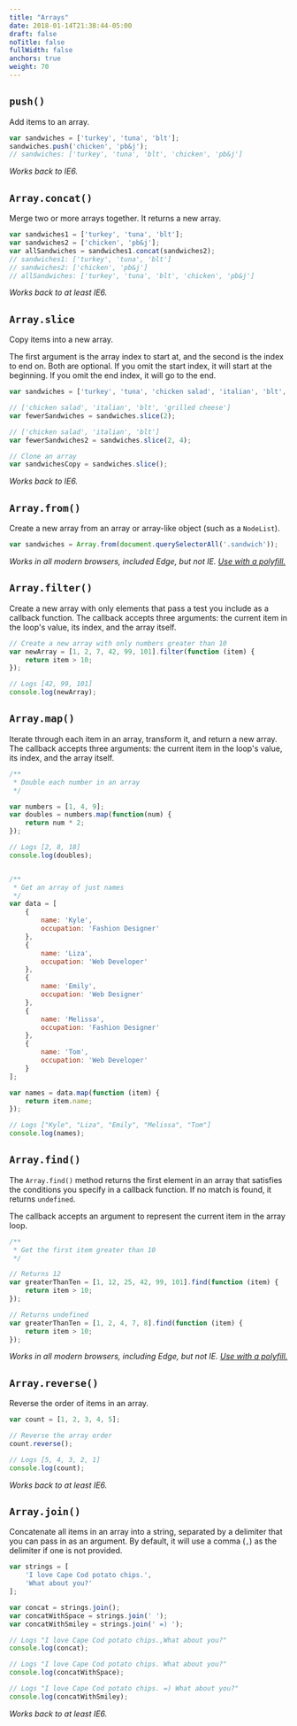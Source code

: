 ```yaml
---
title: "Arrays"
date: 2018-01-14T21:38:44-05:00
draft: false
noTitle: false
fullWidth: false
anchors: true
weight: 70
---
```


## `push()`

Add items to an array.

```javascript
var sandwiches = ['turkey', 'tuna', 'blt'];
sandwiches.push('chicken', 'pb&j');
// sandwiches: ['turkey', 'tuna', 'blt', 'chicken', 'pb&j']
```

*Works back to IE6.*



## `Array.concat()`

Merge two or more arrays together. It returns a new array.

```javascript
var sandwiches1 = ['turkey', 'tuna', 'blt'];
var sandwiches2 = ['chicken', 'pb&j'];
var allSandwiches = sandwiches1.concat(sandwiches2);
// sandwiches1: ['turkey', 'tuna', 'blt']
// sandwiches2: ['chicken', 'pb&j']
// allSandwiches: ['turkey', 'tuna', 'blt', 'chicken', 'pb&j']
```

*Works back to at least IE6.*



## `Array.slice`

Copy items into a new array.

The first argument is the array index to start at, and the second is the index to end on. Both are optional. If you omit the start index, it will start at the beginning. If you omit the end index, it will go to the end.

```javascript
var sandwiches = ['turkey', 'tuna', 'chicken salad', 'italian', 'blt', 'grilled cheese'];

// ['chicken salad', 'italian', 'blt', 'grilled cheese']
var fewerSandwiches = sandwiches.slice(2);

// ['chicken salad', 'italian', 'blt']
var fewerSandwiches2 = sandwiches.slice(2, 4);

// Clone an array
var sandwichesCopy = sandwiches.slice();
```

*Works back to IE6.*



## `Array.from()`

Create a new array from an array or array-like object (such as a `NodeList`).

```javascript
var sandwiches = Array.from(document.querySelectorAll('.sandwich'));
```

*Works in all modern browsers, included Edge, but not IE. [Use with a polyfill.](/polyfills/arrayfrom/)*



## `Array.filter()`

Create a new array with only elements that pass a test you include as a callback function. The callback accepts three arguments: the current item in the loop's value, its index, and the array itself.

```javascript
// Create a new array with only numbers greater than 10
var newArray = [1, 2, 7, 42, 99, 101].filter(function (item) {
	return item > 10;
});

// Logs [42, 99, 101]
console.log(newArray);
```



## `Array.map()`

Iterate through each item in an array, transform it, and return a new array. The callback accepts three arguments: the current item in the loop's value, its index, and the array itself.

```javascript
/**
 * Double each number in an array
 */

var numbers = [1, 4, 9];
var doubles = numbers.map(function(num) {
	return num * 2;
});

// Logs [2, 8, 18]
console.log(doubles);


/**
 * Get an array of just names
 */
var data = [
	{
		name: 'Kyle',
		occupation: 'Fashion Designer'
	},
	{
		name: 'Liza',
		occupation: 'Web Developer'
	},
	{
		name: 'Emily',
		occupation: 'Web Designer'
	},
	{
		name: 'Melissa',
		occupation: 'Fashion Designer'
	},
	{
		name: 'Tom',
		occupation: 'Web Developer'
	}
];

var names = data.map(function (item) {
	return item.name;
});

// Logs ["Kyle", "Liza", "Emily", "Melissa", "Tom"]
console.log(names);
```



## `Array.find()`

The `Array.find()` method returns the first element in an array that satisfies the conditions you specify in a callback function. If no match is found, it returns `undefined`.

The callback accepts an argument to represent the current item in the array loop.

```javascript
/**
 * Get the first item greater than 10
 */

// Returns 12
var greaterThanTen = [1, 12, 25, 42, 99, 101].find(function (item) {
	return item > 10;
});

// Returns undefined
var greaterThanTen = [1, 2, 4, 7, 8].find(function (item) {
	return item > 10;
});
```

*Works in all modern browsers, including Edge, but not IE. [Use with a polyfill.](/polyfills/arrayfind/)*



## `Array.reverse()`

Reverse the order of items in an array.

```javascript
var count = [1, 2, 3, 4, 5];

// Reverse the array order
count.reverse();

// Logs [5, 4, 3, 2, 1]
console.log(count);
```

*Works back to at least IE6.*



## `Array.join()`

Concatenate all items in an array into a string, separated by a delimiter that you can pass in as an argument. By default, it will use a comma (`,`) as the delimiter if one is not provided.

```javascript
var strings = [
	'I love Cape Cod potato chips.',
	'What about you?'
];

var concat = strings.join();
var concatWithSpace = strings.join(' ');
var concatWithSmiley = strings.join(' =) ');

// Logs "I love Cape Cod potato chips.,What about you?"
console.log(concat);

// Logs "I love Cape Cod potato chips. What about you?"
console.log(concatWithSpace);

// Logs "I love Cape Cod potato chips. =) What about you?"
console.log(concatWithSmiley);
```

*Works back to at least IE6.*